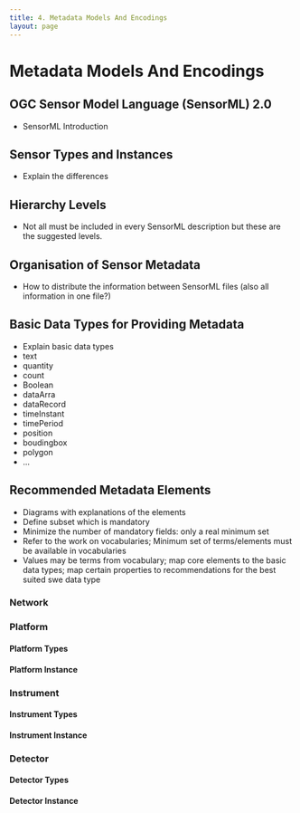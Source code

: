 ```yaml
---
title: 4. Metadata Models And Encodings
layout: page
---
```

# Metadata Models And Encodings

##	OGC Sensor Model Language (SensorML) 2.0

* SensorML Introduction

## Sensor Types and Instances

* Explain the differences

## Hierarchy Levels

* Not all must be included in every SensorML description but these are the suggested levels.

## Organisation of Sensor Metadata

* How to distribute the information between SensorML files (also all information in one file?)

## Basic Data Types for Providing Metadata

* Explain basic data types
* text
* quantity
* count
* Boolean
* dataArra
* dataRecord
* timeInstant
* timePeriod
* position
* boudingbox
* polygon
* ...

## Recommended Metadata Elements

* Diagrams with explanations of the elements
* Define subset which is mandatory
* Minimize the number of mandatory fields: only a real minimum set
*	Refer to the work on vocabularies; Minimum set of terms/elements must be available in vocabularies
* Values may be terms from vocabulary; map core elements to the basic data types; map certain properties to recommendations for the best suited swe data type

### Network

### Platform

#### Platform Types

#### Platform Instance

### Instrument

#### Instrument Types

#### Instrument Instance

### Detector

#### Detector Types

#### Detector Instance
